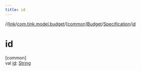 ```yaml
---
title: id
---
```

//[link](../../../../index.html)/[com.tink.model.budget](../../index.html)/[[common]Budget](../index.html)/[Specification](index.html)/[id](id.html)



# id



[common]\
val [id](id.html): [String](https://kotlinlang.org/api/latest/jvm/stdlib/kotlin/-string/index.html)




